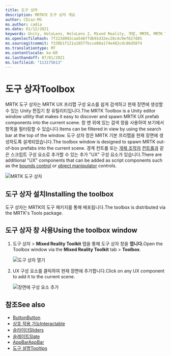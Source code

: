 ```yaml
---
title: 도구 상자
description: MRTK의 도구 상자 개요
author: CDiaz-MS
ms.author: cadia
ms.date: 01/12/2021
keywords: Unity, HoloLens, HoloLens 2, Mixed Reality, 개발, MRTK, MRTK ToolBox
ms.openlocfilehash: 7f223d092caa546ffdb91d32ec28c4c9ef827d85
ms.sourcegitcommit: f338b1f121a10577bcce08a174e462cdc86d5874
ms.translationtype: MT
ms.contentlocale: ko-KR
ms.lasthandoff: 07/01/2021
ms.locfileid: "113175613"
---
```

# <a name="toolbox"></a><span data-ttu-id="0209d-104">도구 상자</span><span class="sxs-lookup"><span data-stu-id="0209d-104">Toolbox</span></span>

<span data-ttu-id="0209d-105">MRTK 도구 상자는 MRTK UX 프리팹 구성 요소를 쉽게 검색하고 현재 장면에 생성할 수 있는 Unity 편집기 창 유틸리티입니다.</span><span class="sxs-lookup"><span data-stu-id="0209d-105">The MRTK Toolbox is a Unity editor window utility that makes it easy to discover and spawn MRTK UX prefab components into the current scene.</span></span> <span data-ttu-id="0209d-106">창 맨 위에 있는 검색 창을 사용하여 보기에서 항목을 필터링할 수 있습니다.</span><span class="sxs-lookup"><span data-stu-id="0209d-106">Items can be filtered in view by using the search bar at the top of the window.</span></span> <span data-ttu-id="0209d-107">도구 상자 창은 MRTK 기본 프리팹을 현재 장면에 생성하도록 설계되었습니다.</span><span class="sxs-lookup"><span data-stu-id="0209d-107">The toolbox window is designed to spawn MRTK out-of-box prefabs into the current scene.</span></span> <span data-ttu-id="0209d-108">경계 컨트롤 또는 [개체 조작자](object-manipulator.md) [컨트롤과](bounds-control.md) 같은 스크립트 구성 요소로 추가할 수 있는 추가 "UX" 구성 요소가 있습니다.</span><span class="sxs-lookup"><span data-stu-id="0209d-108">There are additional "UX" components that can be added as script components such as the [bounds control](bounds-control.md) or [object manipulator](object-manipulator.md) controls.</span></span>

![MRTK 도구 상자](../images/Tools/MRTKToolboxWindow.png)

## <a name="installing-the-toolbox"></a><span data-ttu-id="0209d-110">도구 상자 설치</span><span class="sxs-lookup"><span data-stu-id="0209d-110">Installing the toolbox</span></span>

<span data-ttu-id="0209d-111">도구 상자는 MRTK의 도구 패키지를 통해 배포됩니다.</span><span class="sxs-lookup"><span data-stu-id="0209d-111">The toolbox is distributed via the MRTK's Tools package.</span></span>

## <a name="using-the-toolbox-window"></a><span data-ttu-id="0209d-112">도구 상자 창 사용</span><span class="sxs-lookup"><span data-stu-id="0209d-112">Using the toolbox window</span></span>

1. <span data-ttu-id="0209d-113">도구 상자 > **Mixed Reality Toolkit** 탭을 통해 도구 상자 창을 **엽니다.**</span><span class="sxs-lookup"><span data-stu-id="0209d-113">Open the Toolbox window via the **Mixed Reality Toolkit** tab > **Toolbox**.</span></span>

    ![도구 상자 열기](https://user-images.githubusercontent.com/25975362/73321589-ccfbc100-41f7-11ea-8f1a-89c4f68e12f7.gif)

1. <span data-ttu-id="0209d-115">UX 구성 요소를 클릭하여 현재 장면에 추가합니다.</span><span class="sxs-lookup"><span data-stu-id="0209d-115">Click on any UX component to add it to the current scene.</span></span>

    ![장면에 구성 요소 추가](https://user-images.githubusercontent.com/25975362/73321582-c9683a00-41f7-11ea-8bac-bf8efdb2fbe3.gif)

## <a name="see-also"></a><span data-ttu-id="0209d-117">참조</span><span class="sxs-lookup"><span data-stu-id="0209d-117">See also</span></span>

- [<span data-ttu-id="0209d-118">Button</span><span class="sxs-lookup"><span data-stu-id="0209d-118">Button</span></span>](button.md)
- [<span data-ttu-id="0209d-119">상호 작용 가능</span><span class="sxs-lookup"><span data-stu-id="0209d-119">Interactable</span></span>](interactable.md)
- [<span data-ttu-id="0209d-120">슬라이더</span><span class="sxs-lookup"><span data-stu-id="0209d-120">Sliders</span></span>](sliders.md)
- [<span data-ttu-id="0209d-121">슬레이트</span><span class="sxs-lookup"><span data-stu-id="0209d-121">Slate</span></span>](slate.md)
- [<span data-ttu-id="0209d-122">AppBar</span><span class="sxs-lookup"><span data-stu-id="0209d-122">AppBar</span></span>](app-bar.md)
- [<span data-ttu-id="0209d-123">도구 설명</span><span class="sxs-lookup"><span data-stu-id="0209d-123">Tooltips</span></span>](tooltip.md)
